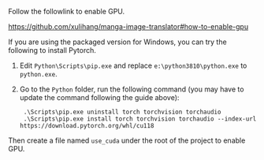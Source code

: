 Follow the followlink to enable GPU.

<https://github.com/xulihang/manga-image-translator#how-to-enable-gpu>


If you are using the packaged version for Windows, you can try the following to install Pytorch.


1. Edit `Python\Scripts\pip.exe` and replace `e:\python3810\python.exe` to `python.exe`.
2. Go to the `Python` folder, run the following command (you may have to update the command following the guide above):

   ```
    .\Scripts\pip.exe uninstall torch torchvision torchaudio
    .\Scripts\pip.exe install torch torchvision torchaudio --index-url https://download.pytorch.org/whl/cu118
   ```

Then create a file named `use_cuda` under the root of the project to enable GPU.